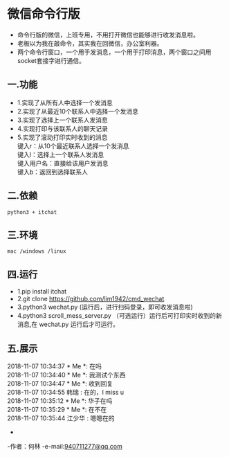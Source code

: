 # 微信命令行版
- 命令行版的微信，上班专用，不用打开微信也能够进行收发消息啦。
- 老板以为我在敲命令，其实我在回微信，办公室利器。
- 两个命令行窗口，一个用于发消息，一个用于打印消息，两个窗口之间用socket套接字进行通信。

## 一.功能
- 1.实现了从所有人中选择一个发消息
- 2.实现了从最近10个联系人中选择一个发消息
- 3.实现了选择上一个联系人发消息
- 4.实现打印与该联系人的聊天记录
- 5.实现了滚动打印实时收到的消息    
键入r：从10个最近联系人选择一个发消息   
键入l：选择上一个联系人发消息   
键入用户名：直接给该用户发消息     
键入b：返回到选择联系人 

## 二.依赖
```
python3 + itchat
```

## 三.环境
```
mac /windows /linux
```

## 四.运行
- 1.pip install itchat
- 2.git clone https://github.com/lim1942/cmd_wechat
- 3.python3 wechat.py    (运行后，进行扫码登录，即可收发消息啦)
- 4.python3 scroll_mess_server.py  （可选运行）运行后可打印实时收到的新消息,在 wechat.py 运行后才可运行。  


## 五.展示
2018-11-07 10:34:37 * Me *:  在吗  
2018-11-07 10:34:40 * Me *:  我测试个东西  
2018-11-07 10:34:47 * Me *:  收到回复  
2018-11-07 10:34:55 韩瑞 :  在的，I miss u  
2018-11-07 10:35:12 * Me *:  华子在吗  
2018-11-07 10:35:29 * Me *:  在不在  
2018-11-07 10:35:44 江少华 :  嗯嗯在的  



-
-作者：何林 
-e-mail:940711277@qq.com




